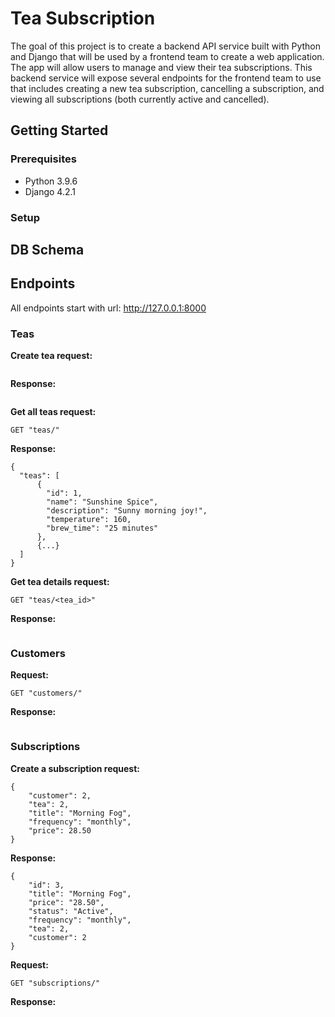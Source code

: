 # Tea Subscription
The goal of this project is to create a backend API service built with Python and Django that will be used by a frontend team to create a web application. The app will allow users to manage and view their tea subscriptions. This backend service will expose several endpoints for the frontend team to use that includes creating a new tea subscription, cancelling a subscription, and viewing all subscriptions (both currently active and cancelled).

## Getting Started
### Prerequisites
* Python 3.9.6
* Django 4.2.1

### Setup


## DB Schema

## Endpoints
All endpoints start with url: http://127.0.0.1:8000

### Teas 
**Create tea request:**
```

```

**Response:**
```

```

**Get all teas request:**
```
GET "teas/"
```

**Response:**
```
{
  "teas": [
      {
        "id": 1,
        "name": "Sunshine Spice",
        "description": "Sunny morning joy!",
        "temperature": 160,
        "brew_time": "25 minutes"
      },
      {...}
  ]
}
```

**Get tea details request:**
```
GET "teas/<tea_id>"
```

**Response:**
```

```

### Customers 
**Request:**
```
GET "customers/"
```

**Response:**
```

```

### Subscriptions
**Create a subscription request:**
```
{
    "customer": 2,
    "tea": 2,
    "title": "Morning Fog",
    "frequency": "monthly",
    "price": 28.50
}
```

**Response:**
```
{
    "id": 3,
    "title": "Morning Fog",
    "price": "28.50",
    "status": "Active",
    "frequency": "monthly",
    "tea": 2,
    "customer": 2
}
```

**Request:**
```
GET "subscriptions/"
```

**Response:**
```

```
